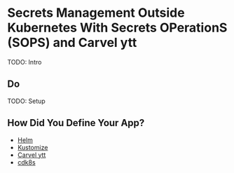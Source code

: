 # Secrets Management Outside Kubernetes With Secrets OPerationS (SOPS) and Carvel ytt


TODO: Intro

## Do

TODO: Setup

## How Did You Define Your App?

* [Helm](sops-helm.md)
* [Kustomize](sops-kustomize.md)
* [Carvel ytt](sops-carvel.md)
* [cdk8s](sops-cdk8s.md)
